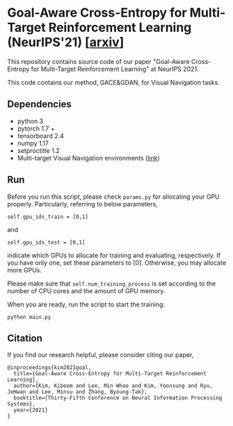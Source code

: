 # Goal-Aware Cross-Entropy for Multi-Target Reinforcement Learning (NeurIPS'21) [[arxiv](http://arxiv.org/abs/2110.12985)]

This repository contains source code of our paper "Goal-Aware Cross-Entropy for Multi-Target Reinforcement Learning" at NeurIPS 2021.

This code contains our method, GACE&GDAN, for Visual Navigation tasks.



## Dependencies

- python 3
- pytorch 1.7 +
- tensorboard 2.4
- numpy 1.17
- setproctitle 1.2
- Multi-target Visual Navigation environments ([link](https://github.com/lionminhu/multitarget-visnav))


## Run

Before you run this script, please check `params.py` for allocating your GPU properly. Particularly, referring to below parameters,

```
self.gpu_ids_train = [0,1]
```
and
```
self.gpu_ids_test = [0,1]
```

indicate which GPUs to allocate for training and evaluating, respectively. If you have only one, set these parameters to [0]. Otherwise, you may allocate more GPUs.

Please make sure that `self.num_training_process` is set according to the number of CPU cores and the amount of GPU memory.


When you are ready, run the script to start the training:
```
python main.py
```



## Citation

If you find our research helpful, please consider citing our paper,
```
@inproceedings{kim2021goal,
  title={Goal-Aware Cross-Entropy for Multi-Target Reinforcement Learning},
  author={Kim, Kibeom and Lee, Min Whoo and Kim, Yoonsung and Ryu, JeHwan and Lee, Minsu and Zhang, Byoung-Tak},
  booktitle={Thirty-Fifth Conference on Neural Information Processing Systems},
  year={2021}
}
```
